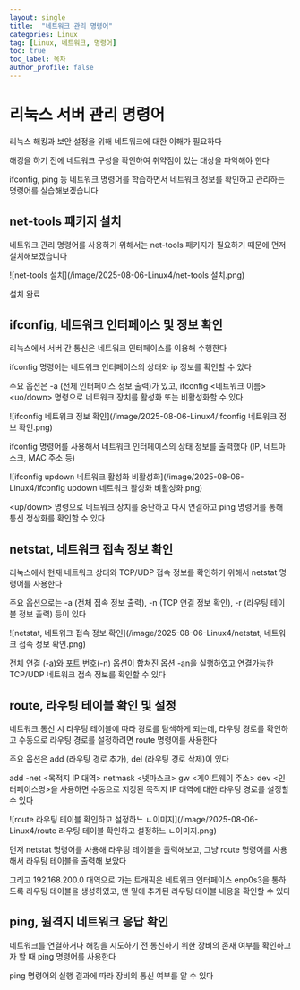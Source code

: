 ```yaml
---
layout: single
title:  "네트워크 관리 명령어"
categories: Linux
tag: [Linux, 네트워크, 명령어]
toc: true
toc_label: 목차
author_profile: false
---
```


# 리눅스 서버 관리 명령어

리눅스 해킹과 보안 설정을 위해 네트워크에 대한 이해가 필요하다

해킹을 하기 전에 네트워크 구성을 확인하여 취약점이 있는 대상을 파악해야 한다

ifconfig, ping 등 네트워크 명령어를 학습하면서 네트워크 정보를 확인하고 관리하는
명령어를 실습해보겠습니다

## net-tools 패키지 설치

네트워크 관리 명령어를 사용하기 위해서는 net-tools 패키지가 필요하기 때문에 먼저 설치해보겠습니다

![net-tools 설치](/image/2025-08-06-Linux4/net-tools 설치.png)

설치 완료

## ifconfig, 네트워크 인터페이스 및 정보 확인

리눅스에서 서버 간 통신은 네트워크 인터페이스를 이용해 수행한다

ifconfig 명령어는 네트워크 인터페이스의 상태와 ip 정보를 확인할 수 있다

주요 옵션은 -a (전체 인터페이스 정보 출력)가 있고, ifconfig <네트워크 이름> <uo/down> 
명령으로 네트워크 장치를 활성화 또는 비활성화할 수 있다

![ifconfig 네트워크 정보 확인](/image/2025-08-06-Linux4/ifconfig 네트워크 정보 확인.png)

ifconfig 명령어를 사용해서 네트워크 인터페이스의 상태 정보를 출력했다
(IP, 네트마스크, MAC 주소 등)

![ifconfig updown 네트워크 활성화 비활성화](/image/2025-08-06-Linux4/ifconfig updown 네트워크 활성화 비활성화.png)

<up/down> 명령으로 네트워크 장치를 중단하고 다시 연결하고 ping 명령어를 통해 통신 정상화를 확인할 수 있다

## netstat, 네트워크 접속 정보 확인

리눅스에서 현재 네트워크 상태와 TCP/UDP 접속 정보를 확인하기 위해서 netstat 명령어를 사용한다

주요 옵션으로는 -a (전체 접속 정보 출력), -n (TCP 연결 정보 확인), -r (라우팅 테이블 정보 출력) 등이 있다

![netstat, 네트워크 접속 정보 확인](/image/2025-08-06-Linux4/netstat, 네트워크 접속 정보 확인.png)

전체 연결 (-a)와 포트 번호(-n) 옵션이 합쳐진 옵션 -an을 실행하였고 
연결가능한 TCP/UDP 네트워크 접속 정보를 확인할 수 있다

## route, 라우팅 테이블 확인 및 설정

네트워크 통신 시 라우팅 테이블에 따라 경로를 탐색하게 되는데, 라우팅 경로를 확인하고 수동으로 라우팅 경로를 설정하려면 route 명령어를 사용한다

주요 옵션은 add (라우팅 경로 추가), del (라우팅 경로 삭제)이 있다

add -net <목적지 IP 대역> netmask <넷마스크> gw <게이트웨이 주소> dev <인터페이스명>을 사용하면 수동으로 지정된 목적지 IP 대역에 대한 라우팅 경로를 설정할 수 있다

![route 라우팅 테이블 확인하고 설정하느 ㄴ이미지](/image/2025-08-06-Linux4/route 라우팅 테이블 확인하고 설정하느 ㄴ이미지.png)

먼저 netstat 명령어를 사용해 라우팅 테이블을 출력해보고, 그냥 route 명령어를 사용해서 라우팅 테이블을 출력해 보았다

그리고 192.168.200.0 대역으로 가는 트래픽은 네트워크 인터페이스 enp0s3을 통하도록 라우팅 테이블을 생성하였고, 맨 밑에 추가된 라우팅 테이블 내용을 확인할 수 있다

## ping, 원격지 네트워크 응답 확인

네트워크를 연결하거나 해킹을 시도하기 전 통신하기 위한 장비의 존재 여부를 확인하고자 할 때
ping 명령어를 사용한다

ping 명령어의 실행 결과에 따라 장비의 통신 여부를 알 수 있다

